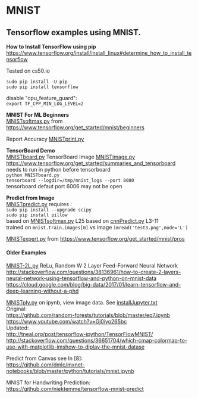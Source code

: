 # MNIST

## Tensorflow examples using MNIST.  

**How to Install TensorFlow using pip**  
https://www.tensorflow.org/install/install_linux#determine_how_to_install_tensorflow

Tested on cs50.io

    sudo pip install -U pip 
    sudo pip install tensorflow

disable "cpu_feature_guard":  
`export TF_CPP_MIN_LOG_LEVEL=2`

**MNIST For ML Beginners**  
[MNISTsoftmax.py](https://github.com/EN10/MNIST/blob/master/MNISTsoftmax.py) from https://www.tensorflow.org/get_started/mnist/beginners

Report Accuracy [MNISTprint.py](https://github.com/EN10/MNIST/blob/master/MNISTprint.py) 

**TensorBoard Demo**  
[MNISTboard.py](https://github.com/EN10/MNIST/blob/master/MNISTboard.py) TensorBoard Image [MNISTimage.py](https://github.com/EN10/MNIST/blob/master/MNISTimage.py)  
https://www.tensorflow.org/get_started/summaries_and_tensorboard  
needs to run in python before tensorboard  
`python MNISTboard.py`  
`tensorboard --logdir=/tmp/mnist_logs --port 8080`  
tensorboard defaut port 6006 may not be open  

**Predict from Image**  
[MNISTpredict.py](https://github.com/EN10/MNIST/blob/master/MNISTpredict.py)
requires :  
`sudo pip install --upgrade scipy`  
`sudo pip install pillow`  
based on [MNISTsoftmax.py](https://github.com/EN10/MNIST/blob/master/MNISTsoftmax.py) 
L25 based on [cnnPredict.py](https://github.com/EN10/KerasMNIST/blob/master/cnnPredict.py) L3-11  
trained on `mnist.train.images[0]` vs image `imread('test3.png',mode='L')`  

[MNISTexpert.py](https://github.com/EN10/MNIST/blob/master/MoreExamples/MNISTexpert.py) from https://www.tensorflow.org/get_started/mnist/pros  

#### Older Examples

[MNIST-2L.py](https://github.com/EN10/MNIST/blob/master/MoreExamples/MNIST-2L.py)    ReLu, Random W 
2 Layer Feed-Forward Neural Network     
http://stackoverflow.com/questions/38136961/how-to-create-2-layers-neural-network-using-tensorflow-and-python-on-mnist-data  
https://cloud.google.com/blog/big-data/2017/01/learn-tensorflow-and-deep-learning-without-a-phd  

[MNISTply.py](https://github.com/EN10/MNIST/blob/master/MoreExamples/MNISTplt.py) on ipynb, view image data. See [installJupyter.txt](https://github.com/EN10/MNIST/blob/master/installJupyter.txt)   
Original:   
https://github.com/random-forests/tutorials/blob/master/ep7.ipynb   
https://www.youtube.com/watch?v=Gj0iyo265bc     
Updated:    
http://tneal.org/post/tensorflow-ipython/TensorFlowMNIST/    
http://stackoverflow.com/questions/36651704/which-cmap-colormap-to-use-with-matplotlib-imshow-to-diplay-the-mnist-datase    

Predict from Canvas see In [8]:   
https://github.com/dmlc/mxnet-notebooks/blob/master/python/tutorials/mnist.ipynb

MNIST for Handwriting Prediction:   
https://github.com/niektemme/tensorflow-mnist-predict 